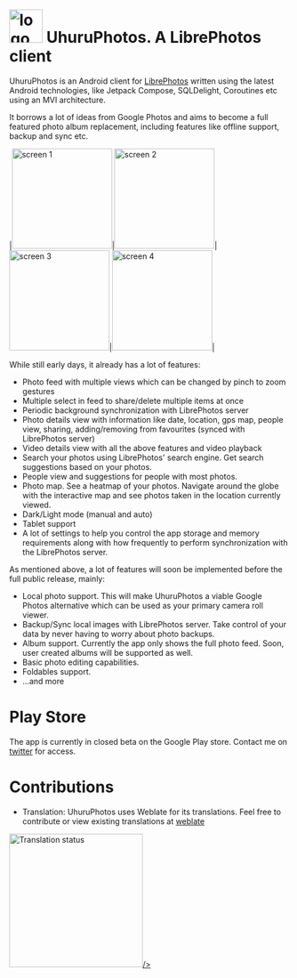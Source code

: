 # <img src="https://github.com/savvasdalkitsis/uhuruphotos-android/raw/main/icons/src/main/ic_launcher-playstore.png" alt="logo" width = 60px> UhuruPhotos. A LibrePhotos client

UhuruPhotos is an Android client for [LibrePhotos](https://github.com/LibrePhotos/librephotos) 
written using the latest Android technologies, like Jetpack Compose, SQLDelight, Coroutines etc 
using an MVI architecture.

It borrows a lot of ideas from Google Photos and aims to become a full featured photo album 
replacement, including features like offline support, backup and sync etc.

|<img src="https://github.com/savvasdalkitsis/uhuruphotos-android/raw/main/assets/screen-1.png" alt="screen 1" width = 180px>|<img src="https://github.com/savvasdalkitsis/uhuruphotos-android/raw/main/assets/screen-2.png" alt="screen 2" width = 180px>|<img src="https://github.com/savvasdalkitsis/uhuruphotos-android/raw/main/assets/screen-3.png" alt="screen 3" width = 180px>|<img src="https://github.com/savvasdalkitsis/uhuruphotos-android/raw/main/assets/screen-4.png" alt="screen 4" width = 180px>|

While still early days, it already has a lot of features:

* Photo feed with multiple views which can be changed by pinch to zoom gestures
* Multiple select in feed to share/delete multiple items at once
* Periodic background synchronization with LibrePhotos server
* Photo details view with information like date, location, gps map, people view, sharing, 
  adding/removing from favourites (synced with LibrePhotos server)
* Video details view with all the above features and video playback
* Search your photos using LibrePhotos' search engine. Get search suggestions based on your photos.
* People view and suggestions for people with most photos.
* Photo map. See a heatmap of your photos. Navigate around the globe with the interactive map and 
  see photos taken in the location currently viewed.
* Dark/Light mode (manual and auto)
* Tablet support
* A lot of settings to help you control the app storage and memory requirements along with how 
  frequently to perform synchronization with the LibrePhotos server.
  
As mentioned above, a lot of features will soon be implemented before the full public release, 
mainly:

* Local photo support. This will make UhuruPhotos a viable Google Photos alternative which can be 
  used as your primary camera roll viewer.
* Backup/Sync local images with LibrePhotos server. Take control of your data by never having to 
  worry about photo backups.
* Album support. Currently the app only shows the full photo feed. Soon, user created albums will be
  supported as well.
* Basic photo editing capabilities.
* Foldables support.
* ...and more

# Play Store

The app is currently in closed beta on the Google Play store. Contact me on 
[twitter](https://twitter.com/geeky_android) for access.

# Contributions

* Translation: UhuruPhotos uses Weblate for its translations. Feel free to contribute or view
existing translations at [weblate](https://hosted.weblate.org/engage/uhuruphotos/)

<a href="https://hosted.weblate.org/engage/uhuruphotos/"><img src="https://hosted.weblate.org/widgets/uhuruphotos/-/open-graph.png" alt="Translation status" width = 240px>/></a>
